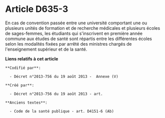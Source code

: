# Article D635-3

En cas de convention passée entre une université comportant une ou plusieurs unités de formation et de recherche médicales et
plusieurs écoles de sages-femmes, les étudiants qui s'inscrivent en première année commune aux études de santé sont répartis
entre les différentes écoles selon les modalités fixées par arrêté des ministres chargés de l'enseignement supérieur et de la
santé.

**Liens relatifs à cet article**

	**Codifié par**:

	  - Décret n°2013-756 du 19 août 2013 -  Annexe (V)

	**Créé par**:

	  - Décret n°2013-756 du 19 août 2013 - art.

	**Anciens textes**:

	  - Code de la santé publique - art. D4151-6 (Ab)
